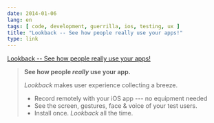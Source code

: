 ```yaml
---
date: 2014-01-06
lang: en
tags: [ code, development, guerrilla, ios, testing, ux ]
title: "Lookback -- See how people really use your apps!"
type: link
---
```


[Lookback -- See how people really use your apps!](http://lookback.io/)

> **See how people *really* use your app.**
>
> *Lookback* makes user experience collecting a breeze.
>
> -    Record remotely with your iOS app --- no equipment needed
> -    See the screen, gestures, face & voice of your test users.
> -    Install once. *Lookback* all the time.

